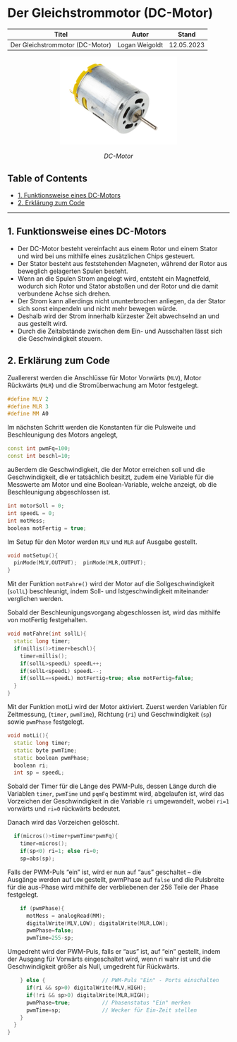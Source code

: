# Der Gleichstrommotor (DC-Motor)

<div align = "center">
<table>
  <thead>
    <tr>
      <th align = "center">Titel</th>
      <th align = "center">Autor</th>
      <th align = "center">Stand</th>
    </tr>
  </thead>
  <tbody>
    <tr>
      <td align = "center">Der Gleichstrommotor (DC-Motor)</td>
      <td align = "center">Logan Weigoldt</td>
      <td align = "center">12.05.2023</td>
    </tr>
  </tbody>
</table>
</div>

<div align = "center">
  <img src = "DC-Motor.png" alt = "DC-Motor" width = "auto" height = "200">
<p><i>DC-Motor</i></p>
</div>

## Table of Contents

- [1. Funktionsweise eines DC-Motors](#1-funktionsweise-eines-dc-motors)
- [2. Erklärung zum Code](#2-erklärung-zum-code)

---

## 1. Funktionsweise eines DC-Motors

- Der DC-Motor besteht vereinfacht aus einem Rotor und einem Stator und wird bei uns mithilfe eines zusätzlichen Chips gesteuert.
- Der Stator besteht aus feststehenden Magneten, während der Rotor aus beweglich gelagerten Spulen besteht.
- Wenn an die Spulen Strom angelegt wird, entsteht ein Magnetfeld, wodurch sich Rotor und Stator abstoßen und der Rotor und die damit verbundene Achse sich drehen.
- Der Strom kann allerdings nicht ununterbrochen anliegen, da der Stator sich sonst einpendeln und nicht mehr bewegen würde.
- Deshalb wird der Strom innerhalb kürzester Zeit abwechselnd an und aus gestellt wird.
- Durch die Zeitabstände zwischen dem Ein- und Ausschalten lässt sich die Geschwindigkeit steuern.

## 2. Erklärung zum Code

Zuallererst werden die Anschlüsse für Motor Vorwärts (`MLV`), Motor Rückwärts (`MLR`) und die Stromüberwachung am Motor festgelegt.

```C++
#define MLV 2        
#define MLR 3
#define MM A0
```

Im nächsten Schritt werden die Konstanten für die Pulsweite und Beschleunigung des Motors angelegt,

```C++
const int pwmFq=100;  
const int beschl=10;			
```

außerdem die Geschwindigkeit, die der Motor erreichen soll und die Geschwindigkeit, die er tatsächlich besitzt, zudem eine Variable für die Messwerte am Motor und eine Boolean-Variable, welche anzeigt, ob die Beschleunigung abgeschlossen ist.

```C++
int motorSoll = 0;    
int speedL = 0;     
int motMess;          
boolean motFertig = true;
```

Im Setup für den Motor werden `MLV` und `MLR` auf Ausgabe gestellt.

```C++
void motSetup(){
  pinMode(MLV,OUTPUT);  pinMode(MLR,OUTPUT);
}
```

Mit der Funktion `motFahre()` wird der Motor auf die Sollgeschwindigkeit (`sollL`) beschleunigt, indem Soll- und Istgeschwindigkeit miteinander verglichen werden. 

Sobald der Beschleunigungsvorgang abgeschlossen ist, wird das mithilfe von motFertig festgehalten.

```C++
void motFahre(int sollL){
  static long timer;  
  if(millis()>timer+beschl){
    timer=millis(); 
    if(sollL>speedL) speedL++;
    if(sollL<speedL) speedL--;
    if(sollL==speedL) motFertig=true; else motFertig=false; 
  }
}
```

Mit der Funktion motLi wird der Motor aktiviert. Zuerst werden Variablen für Zeitmessung, (`timer`, `pwmTime`), Richtung (`ri`) und Geschwindigkeit (`sp`) sowie `pwmPhase` festgelegt.

```C++
void motLi(){
  static long timer;        
  static byte pwmTime;      
  static boolean pwmPhase;  
  boolean ri;                
  int sp = speedL; 
```

Sobald der Timer für die Länge des PWM-Puls, dessen Länge durch die Variablen `timer`, `pwmTime` und `pqmFq` bestimmt wird, abgelaufen ist, wird das Vorzeichen der Geschwindigkeit in die Variable `ri` umgewandelt, wobei `ri=1` vorwärts und `ri=0` rückwärts bedeutet.

Danach wird das Vorzeichen gelöscht.

```C++
  if(micros()>timer+pwmTime*pwmFq){
    timer=micros();         
    if(sp<0) ri=1; else ri=0; 
    sp=abs(sp);
```

Falls der PWM-Puls “ein” ist, wird er nun auf “aus” geschaltet – die Ausgänge werden auf `LOW` gestellt, pwmPhase auf `false` und die Pulsbreite für die aus-Phase wird mithilfe der verbliebenen der 256 Teile der Phase festgelegt.

```C++
    if (pwmPhase){            
      motMess = analogRead(MM);
      digitalWrite(MLV,LOW); digitalWrite(MLR,LOW);
      pwmPhase=false;         
      pwmTime=255-sp;
```
      
Umgedreht wird der PWM-Puls, falls er “aus” ist, auf “ein” gestellt, indem der Ausgang für Vorwärts eingeschaltet wird, wenn ri wahr ist und die Geschwindigkeit größer als Null, umgedreht für Rückwärts.

```C++
    } else {                  // PWM-Puls "Ein" - Ports einschalten
      if(ri && sp>0) digitalWrite(MLV,HIGH); 
      if(!ri && sp>0) digitalWrite(MLR,HIGH);
      pwmPhase=true;          // Phasenstatus "Ein" merken
      pwmTime=sp;             // Wecker für Ein-Zeit stellen
    }
  }
}
```
